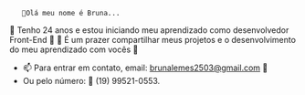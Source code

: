        👋Olá meu nome é Bruna...
🌱 Tenho 24 anos e estou iniciando meu aprendizado como desenvolvedor Front-End 🤗
💞️ É um prazer compartilhar meus projetos e o desenvolvimento do meu aprendizado com vocês 💞
- 📫 Para entrar em contato, email: brunalemes2503@gmail.com 📧
- Ou pelo número: 📲 (19) 99521-0553.
